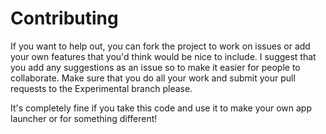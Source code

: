 # Contributing
If you want to help out, you can fork the project to work on issues or add your own features that you'd think would be nice to include. I suggest that you add any suggestions as an issue so to make it easier for people to collaborate. Make sure that you do all your work and submit your pull requests to the Experimental branch please.

It's completely fine if you take this code and use it to make your own app launcher or for something different!

